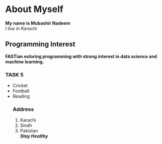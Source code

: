 # About Myself
**My name is Mubashir Nadeem**\
*I live in Karachi*
## Programming Interest
**FASTian exloring programming with strong interest in data science and machine learning.**
### TASK 5
* Cricket
* Football
* Reading
  ### Address
  1. Karachi
  2. Sindh
  3. Pakistan\
***Stay Healthy***
